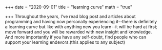 +++
date = "2020-09-01"
title = "learning curve"
math = "true"

+++
Throughout the years, I've read blog post and articles about programming and having now personally experiencing it--there is definitely a learning curve but like with anything new you learn--it will be hard at first; move forward and you will be rewarded with new insight and knowledge. And more importantly if you have any self-doubt, find people who can support your learning endevors.(this applies to any subject)